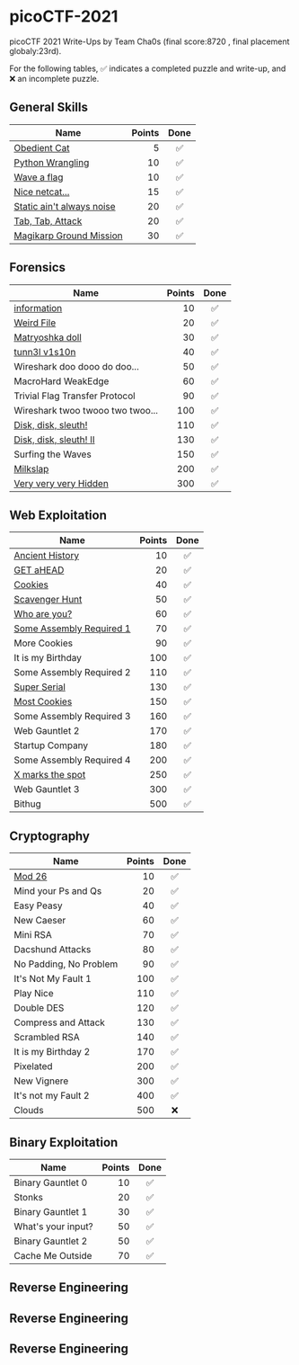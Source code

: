 # picoCTF-2021

picoCTF 2021 Write-Ups by Team Cha0s (final score:8720 , final placement globaly:23rd).

For the following tables,
:white_check_mark: indicates a completed puzzle and write-up, and :x: an incomplete puzzle.

## General Skills

| Name                               | Points |         Done         |
| ---------------------------------- | -----: | :------------------: |
| [Obedient Cat](General%20Skills/Obedient%20Cat)|      5 |  :white_check_mark:  |
| [Python Wrangling](General%20Skills/Python%20Wrangling)                   |     10 |  :white_check_mark:  |
| [Wave a flag](/General%20Skills/Wave%20a%20flag)                        |     10 |  :white_check_mark:  |
| [Nice netcat...](/General%20Skills/Nice%20netcat)                     |     15 |  :white_check_mark:  |
| [Static ain't always noise](/General%20Skills/Static%20ain't%20always%20noise)          |     20 |  :white_check_mark:  |
| [Tab, Tab, Attack](/General%20Skills/Tab%2C%20Tab%2C%20Attack)                   |     20 |  :white_check_mark:  |
| [Magikarp Ground Mission](/General%20Skills/Magikarp%20Ground%20Mission)            |     30 |  :white_check_mark:  |


## Forensics

| Name                               | Points |         Done         |
| ---------------------------------- | -----: | :------------------: |
| [information](/Forensics/information)                        |     10 |  :white_check_mark:  |
| [Weird File](Forensics/WeirdFile)         |     20 |  :white_check_mark:  |
| [Matryoshka doll](Forensics/Matryoshka%20doll)                  |     30 |  :white_check_mark:  |
| [tunn3l v1s10n](/Forensics/Tunnel_Vision)                      |     40 |  :white_check_mark:  |
| Wireshark doo dooo do doo...       |     50 |  :white_check_mark:  |
| MacroHard WeakEdge                 |     60 |  :white_check_mark:  |
| Trivial Flag Transfer Protocol     |     90 |  :white_check_mark:  |
| Wireshark twoo twooo two twoo...   |    100 |  :white_check_mark:  |
| [Disk, disk, sleuth!](/Forensics/DiskDiskSleuth1)                |    110 |  :white_check_mark:  |
| [Disk, disk, sleuth! II](/Forensics/DiskDiskSleuth2)   |    130 |  :white_check_mark:  |
| Surfing the Waves                  |    150 |  :white_check_mark:  |
| [Milkslap](/Forensics/Milkslap)                           |    200 |  :white_check_mark:  |
| [Very very very Hidden](/Forensics/VeryVeryVeryHidden)              |    300 |  :white_check_mark:  |

## Web Exploitation

| Name                               | Points |         Done         |
| ---------------------------------- | -----: | :------------------: |
| [Ancient History](/Web%20Exploitation/Ancient%20History)                    |     10 |  :white_check_mark: |
| [GET aHEAD](/Web%20Exploitation/GET%20aHEAD)                          |     20 |  :white_check_mark:  |
| [Cookies](/Web%20Exploitation/Cookies)                            |     40 |  :white_check_mark:  |
| [Scavenger Hunt](/Web%20Exploitation/Scavenger%20Hunt)                     |     50 |  :white_check_mark:  |
| [Who are you?](/Web%20Exploitation/Who%20are%20you)                       |     60 |  :white_check_mark:  |
| [Some Assembly Required 1](/Web%20Exploitation/Some%20Assembly%20Required%201)           |     70 |  :white_check_mark:  |
| More Cookies                       |     90 |  :white_check_mark:  |
| It is my Birthday                       |     100 |  :white_check_mark:  |
| Some Assembly Required 2           |     110 |  :white_check_mark:  |
| [Super Serial](/Web%20Exploitation/Super%20Serial)                       |     130 |  :white_check_mark:  |
| [Most Cookies](/Web%20Exploitation/Most%20Cookies)                       |     150 |  :white_check_mark:  |
| Some Assembly Required 3           |     160 |  :white_check_mark:  |
| Web Gauntlet 2           |     170 |  :white_check_mark:  |
| Startup Company           |     180 |  :white_check_mark:  |
| Some Assembly Required 4           |     200 |  :white_check_mark:  |
| [X marks the spot](/Web%20Exploitation/X_Marks_The_Spot)                   |     250 |  :white_check_mark:  |
| Web Gauntlet 3                     |     300 |  :white_check_mark:  |
| Bithug                             |     500 |  :white_check_mark:  |

## Cryptography
| Name                               | Points |         Done         |
| ---------------------------------- | -----: | :------------------: |
| [Mod 26](Cyrptography/Mod%2026)    |     10 |  :white_check_mark:  |
| Mind your Ps and Qs                |     20 |  :white_check_mark:  |
| Easy Peasy                         |     40 |  :white_check_mark:  |
| New Caeser                         |     60 |  :white_check_mark:  |
| Mini RSA                           |     70 |  :white_check_mark:  |
| Dacshund Attacks                   |     80 |  :white_check_mark:  |
| No Padding, No Problem             |     90 |  :white_check_mark:  |
| It's Not My Fault 1                |    100 |  :white_check_mark:  |
| Play Nice                          |    110 |  :white_check_mark:  |
| Double DES                         |    120 |  :white_check_mark:  |
| Compress and Attack                |    130 |  :white_check_mark:  |
| Scrambled RSA                      |    140 |  :white_check_mark:  |
| It is my Birthday 2                |    170 |  :white_check_mark:  |
| Pixelated                          |    200 |  :white_check_mark:  |
| New Vignere                        |    300 |  :white_check_mark:  |
| It's not my Fault 2                |    400 |  :white_check_mark:  |
| Clouds                             |    500 |         :x:          |

## Binary Exploitation
| Name                               | Points |         Done         |
| ---------------------------------- | -----: | :------------------: |
| Binary Gauntlet 0                  |     10 |  :white_check_mark:  |
| Stonks                             |     20 |  :white_check_mark:  |
| Binary Gauntlet 1                  |     30 |  :white_check_mark:  |
| What's your input?                 |     50 |  :white_check_mark:  |
| Binary Gauntlet 2                  |     50 |  :white_check_mark:  |
| Cache Me Outside                   |     70 |  :white_check_mark:  |


## Reverse Engineering
## Reverse Engineering
## Reverse Engineering
